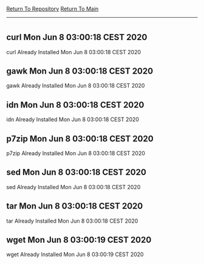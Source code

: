 [Return To Repository](https://github.com/bast69/piholeparser/)
[Return To Main](https://github.com/bast69/piholeparser/blob/master/RecentRunLogs/Mainlog.md)
____________________________________
# 
## curl Mon Jun  8 03:00:18 CEST 2020
curl Already Installed Mon Jun  8 03:00:18 CEST 2020
## gawk Mon Jun  8 03:00:18 CEST 2020
gawk Already Installed Mon Jun  8 03:00:18 CEST 2020
## idn Mon Jun  8 03:00:18 CEST 2020
idn Already Installed Mon Jun  8 03:00:18 CEST 2020
## p7zip Mon Jun  8 03:00:18 CEST 2020
p7zip Already Installed Mon Jun  8 03:00:18 CEST 2020
## sed Mon Jun  8 03:00:18 CEST 2020
sed Already Installed Mon Jun  8 03:00:18 CEST 2020
## tar Mon Jun  8 03:00:18 CEST 2020
tar Already Installed Mon Jun  8 03:00:18 CEST 2020
## wget Mon Jun  8 03:00:19 CEST 2020
wget Already Installed Mon Jun  8 03:00:19 CEST 2020
